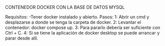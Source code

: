 CONTENEDOR DOCKER CON LA BASE DE DATOS MYSQL

Requisitos:
    -Tener docker instalado y abierto.
Pasos:
    1: Abrir un cmd y desplazarse a donde se tenga la carpeta de docker.
    2: Levantar el contenedor: docker compose up.
    3: Para pararlo debería ser suficiente con Ctrl + C.
    4: Si se tiene la aplicación de docker desktop se puede arrancar y parar desde allí.